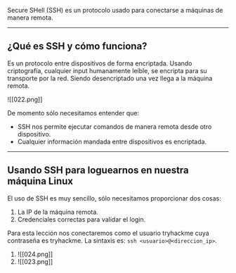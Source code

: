 Secure SHell (SSH) es un protocolo usado para conectarse a máquinas de manera remota.

-----------
<h2>¿Qué es SSH y cómo funciona?</h2>
Es un protocolo entre dispositivos de forma encriptada. Usando criptografía, cualquier input humanamente leíble, se encripta para su transporte por la red. Siendo desencriptado una vez llega a la máquina remota.

![[022.png]]

De momento sólo necesitamos entender que:

- SSH nos permite ejecutar comandos de manera remota desde otro dispositivo.
- Cualquier información mandada entre dispositivos es encriptada.

--------------------------
<h2>Usando SSH para loguearnos en nuestra máquina Linux</h2>
El uso de SSH es muy sencillo, sólo necesitamos proporcionar dos cosas:

1. La IP de la máquina remota.
2. Credenciales correctas para validar el login.

Para esta lección nos conectaremos como el usuario tryhackme cuya contraseña es tryhackme. La sintaxis es: `ssh <usuario>@<direccion_ip>`.

1. ![[024.png]]
2. ![[023.png]]
